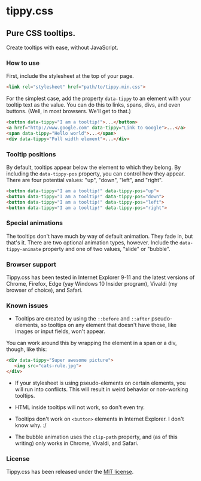 # tippy.css
## Pure CSS tooltips.
Create tooltips with ease, without JavaScript.

### How to use

First, include the stylesheet at the top of your page.

```html
<link rel="stylesheet" href="path/to/tippy.min.css">
```

For the simplest case, add the property `data-tippy` to an element with your tooltip text as the value. You can do this to links, spans, divs, and even buttons. (Well, in most browsers. We'll get to that.)

```html
<button data-tippy="I am a tooltip!">...</button>
<a href="http://www.google.com" data-tippy="Link to Google">...</a>
<span data-tippy="Hello world">...</span>
<div data-tippy="Full width element">...</div>
```

### Tooltip positions

By default, tooltips appear below the element to which they belong. By including the `data-tippy-pos` property, you can control how they appear. There are four potential values: "up", "down", "left", and "right".

```html
<button data-tippy="I am a tooltip!" data-tippy-pos="up">
<button data-tippy="I am a tooltip!" data-tippy-pos="down">
<button data-tippy="I am a tooltip!" data-tippy-pos="left">
<button data-tippy="I am a tooltip!" data-tippy-pos="right">
```

### Special animations

The tooltips don't have much by way of default animation. They fade in, but that's it. There are two optional animation types, however. Include the `data-tippy-animate` property and one of two values, "slide" or "bubble".

### Browser support

Tippy.css has been tested in Internet Explorer 9-11 and the latest versions of Chrome, Firefox, Edge (yay Windows 10 Insider program), Vivaldi (my browser of choice), and Safari.

### Known issues

* Tooltips are created by using the `::before` and `::after` pseudo-elements, so tooltips on any element that doesn't have those, like images or input fields, won't appear.

 You can work around this by wrapping the element in a span or a div, though, like this:

 ```html
 <div data-tippy="Super awesome picture">
    <img src="cats-rule.jpg">
 </div>
```

* If your stylesheet is using pseudo-elements on certain elements, you will run into conflicts. This will result in weird behavior or non-working tooltips.

* HTML inside tooltips will not work, so don't even try.

* Tooltips don't work on `<button>` elements in Internet Explorer. I don't know why. :/

* The bubble animation uses the `clip-path` property, and (as of this writing) only works in Chrome, Vivaldi, and Safari.

### License

Tippy.css has been released under the [MIT license](LICENSE).
